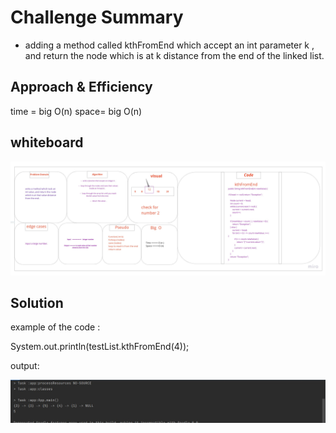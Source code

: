 # Challenge Summary


* adding a method called kthFromEnd which accept an int parameter k , and return the node which is at k distance from the end of the linked list.

## Approach & Efficiency

time = big O(n)
space= big O(n)

## whiteboard

![insertion](ch07.jpg)

## Solution
example of the code : 

System.out.println(testList.kthFromEnd(4));


output:

![output](lab07-output.jpg)
